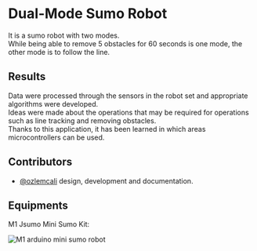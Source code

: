 
# Dual-Mode Sumo Robot

It is a sumo robot with two modes. </br>
While being able to remove 5 obstacles for 60 seconds is one mode, the other mode is to follow the line.
## Results

Data were processed through the sensors in the robot set and appropriate algorithms were developed. </br>
Ideas were made about the operations that may be required for operations such as line tracking and removing obstacles. </br>
Thanks to this application, it has been learned in which areas microcontrollers can be used.
## Contributors
- [@ozlemcali](https://www.github.com/ozlemcali) design, development and documentation.

  
## Equipments

M1 Jsumo Mini Sumo Kit:

![M1 arduino mini sumo robot](https://www.robotistan.com/Data/EditorFiles/m1-arduino-mini-sumo-robot.jpg)

  
